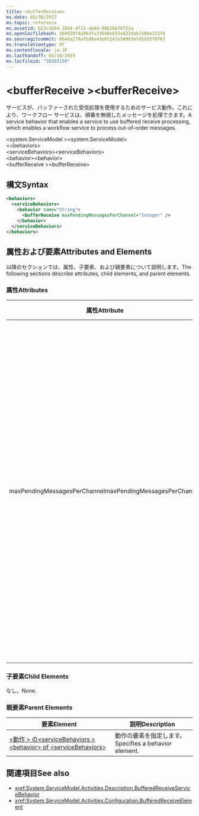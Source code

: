 ```yaml
---
title: <bufferReceive>
ms.date: 03/30/2017
ms.topic: reference
ms.assetid: b23c3a54-10d4-4f13-ab6d-98b26b76f22a
ms.openlocfilehash: 360d26fda964fa33640e833ad22dab7e06e153f6
ms.sourcegitcommit: 0be8a279af6d8a43e03141e349d3efd5d35f8767
ms.translationtype: HT
ms.contentlocale: ja-JP
ms.lasthandoff: 04/18/2019
ms.locfileid: "59203159"
---
```

# <a name="bufferreceive"></a><span data-ttu-id="ce4d4-101">\<bufferReceive ></span><span class="sxs-lookup"><span data-stu-id="ce4d4-101">\<bufferReceive></span></span>
<span data-ttu-id="ce4d4-102">サービスが、バッファーされた受信処理を使用するためのサービス動作。これにより、ワークフロー サービスは、順番を無視したメッセージを処理できます。</span><span class="sxs-lookup"><span data-stu-id="ce4d4-102">A service behavior that enables a service to use buffered receive processing, which enables a workflow service to process out-of-order messages.</span></span>  
  
<span data-ttu-id="ce4d4-103">\<system.ServiceModel ></span><span class="sxs-lookup"><span data-stu-id="ce4d4-103">\<system.ServiceModel></span></span>  
<span data-ttu-id="ce4d4-104">\<<behaviors></span><span class="sxs-lookup"><span data-stu-id="ce4d4-104">\<behaviors></span></span>  
<span data-ttu-id="ce4d4-105">\<serviceBehaviors></span><span class="sxs-lookup"><span data-stu-id="ce4d4-105">\<serviceBehaviors></span></span>  
<span data-ttu-id="ce4d4-106">\<behavior></span><span class="sxs-lookup"><span data-stu-id="ce4d4-106">\<behavior></span></span>  
<span data-ttu-id="ce4d4-107">\<bufferReceive ></span><span class="sxs-lookup"><span data-stu-id="ce4d4-107">\<bufferReceive></span></span>  
  
## <a name="syntax"></a><span data-ttu-id="ce4d4-108">構文</span><span class="sxs-lookup"><span data-stu-id="ce4d4-108">Syntax</span></span>  
  
```xml  
<behaviors>
  <serviceBehaviors>
    <behavior name="String">
      <bufferReceive maxPendingMessagesPerChannel="Integer" />
    </behavior>
  </serviceBehaviors>
</behaviors>  
```  
  
## <a name="attributes-and-elements"></a><span data-ttu-id="ce4d4-109">属性および要素</span><span class="sxs-lookup"><span data-stu-id="ce4d4-109">Attributes and Elements</span></span>  
 <span data-ttu-id="ce4d4-110">以降のセクションでは、属性、子要素、および親要素について説明します。</span><span class="sxs-lookup"><span data-stu-id="ce4d4-110">The following sections describe attributes, child elements, and parent elements.</span></span>  
  
### <a name="attributes"></a><span data-ttu-id="ce4d4-111">属性</span><span class="sxs-lookup"><span data-stu-id="ce4d4-111">Attributes</span></span>  
  
|<span data-ttu-id="ce4d4-112">属性</span><span class="sxs-lookup"><span data-stu-id="ce4d4-112">Attribute</span></span>|<span data-ttu-id="ce4d4-113">説明</span><span class="sxs-lookup"><span data-stu-id="ce4d4-113">Description</span></span>|  
|---------------|-----------------|  
|<span data-ttu-id="ce4d4-114">maxPendingMessagesPerChannel</span><span class="sxs-lookup"><span data-stu-id="ce4d4-114">maxPendingMessagesPerChannel</span></span>|<span data-ttu-id="ce4d4-115">各チャネルで許容される保留状態のメッセージの最大数を指定する整数。</span><span class="sxs-lookup"><span data-stu-id="ce4d4-115">An integer that specifies the maximum number of pending messages allowed for each channel.</span></span> <span data-ttu-id="ce4d4-116">既定値は 512 です。</span><span class="sxs-lookup"><span data-stu-id="ce4d4-116">The default value is 512.</span></span> <span data-ttu-id="ce4d4-117">このプロパティは、ワークフロー サービスで受信できる、順番を無視したメッセージの数を制限します。</span><span class="sxs-lookup"><span data-stu-id="ce4d4-117">This property limits the number of out-of-order messages that can be received by a workflow service.</span></span>|  
  
### <a name="child-elements"></a><span data-ttu-id="ce4d4-118">子要素</span><span class="sxs-lookup"><span data-stu-id="ce4d4-118">Child Elements</span></span>  
 <span data-ttu-id="ce4d4-119">なし。</span><span class="sxs-lookup"><span data-stu-id="ce4d4-119">None.</span></span>  
  
### <a name="parent-elements"></a><span data-ttu-id="ce4d4-120">親要素</span><span class="sxs-lookup"><span data-stu-id="ce4d4-120">Parent Elements</span></span>  
  
|<span data-ttu-id="ce4d4-121">要素</span><span class="sxs-lookup"><span data-stu-id="ce4d4-121">Element</span></span>|<span data-ttu-id="ce4d4-122">説明</span><span class="sxs-lookup"><span data-stu-id="ce4d4-122">Description</span></span>|  
|-------------|-----------------|  
|[<span data-ttu-id="ce4d4-123">\<動作 > の\<serviceBehaviors ></span><span class="sxs-lookup"><span data-stu-id="ce4d4-123">\<behavior> of \<serviceBehaviors></span></span>](../../../../../docs/framework/configure-apps/file-schema/windows-workflow-foundation/behavior-of-servicebehaviors-of-workflow.md)|<span data-ttu-id="ce4d4-124">動作の要素を指定します。</span><span class="sxs-lookup"><span data-stu-id="ce4d4-124">Specifies a behavior element.</span></span>|  
  
## <a name="see-also"></a><span data-ttu-id="ce4d4-125">関連項目</span><span class="sxs-lookup"><span data-stu-id="ce4d4-125">See also</span></span>

- <xref:System.ServiceModel.Activities.Description.BufferedReceiveServiceBehavior>
- <xref:System.ServiceModel.Activities.Configuration.BufferedReceiveElement>

